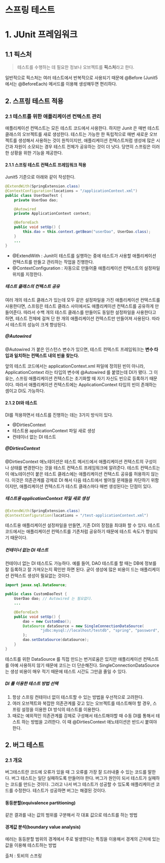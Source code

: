 # 스프링 테스트

# 1. JUnit 프레임워크

## 1.1 픽스처

> 테스트를 수행하는 데 필요한 정보나 오브젝트를 **픽스처**라고 한다.

일반적으로 픽스처는 여러 테스트에서 반복적으로 사용되기 때문에 @Before (Junit5 에서는 @BeforeEach)
메서드를 이용해 생성해두면 편리하다.

## 2. 스프링 테스트 적용

### 2.1 테스트를 위한 애플리케이션 컨텍스트 관리

애플리케이션 컨텍스트는 모든 테스트 코드에서 사용한다.
하지만 Junit 은 매번 테스트 클래스의 오브젝트를 새로 생성한다.
테스트는 가능한 한 독립적으로 매번 새로운 오브젝트를 생성해서 사용하는 것이 원칙이지만,
애플리케이션 컨텍스트처럼 생성에 많은 시간과 자원이 소모되는 경우 테스트 전체가 공유하는 것이 더 낫다.
당연히 스프링은 이러한 상황을 위한 기능을 제공한다.

#### 2.1.1 스프링 테스트 컨텍스트 프레임워크 적용

Junit5 기준으로 아래와 같이 작성한다.

```java
@ExtendWith(SpringExtension.class)
@ContextConfiguration(locations = "/applicationContext.xml")
public class UserDaoTest {
    private UserDao dao;

    @Autowired
    private ApplicationContext context;

    @BeforeEach
    public void setUp() {
        this.dao = this.context.getBean("userDao", UserDao.class);
    }
    ...
}
```

- @ExtendWith : Junit이 테스트를 실행하는 중에 테스트가 사용할 애플리케이션 컨텍스트를 만들고 관리하는 작업을 진행한다.
- @ContextConfiguration : 자동으로 만들어줄 애플리케이션 컨텍스트의 설정파일 위치를 지정한다.

##### 테스트 클래스의 컨텍스트 공유

여러 개의 테스트 클래스가 있는데 모두 같은 설정파일을 가진 애플리케이션 컨텍스트를 사용한다면,
스프링은 테스트 클래스 사이에서도 애플리케이션 컨텍스트를 공유하게 만들어준다.
따라서 수백 개의 테스트 클래스를 만들어도 동일한 설정파일을 사용한다고 하면,
테스트 전체에 걸쳐 단 한 개의 애플리케이션 컨텍스트만 만들어져 사용된다.
따라서 테스트의 성능이 크게 향상된다.

##### @Autowired

@Autowired 가 붙은 인스턴스 변수가 있으면, 테스트 컨텍스트 프레임워크는 **변수 타입과 일치하는
컨텍스트 내의 빈을 찾는다.**

앞의 테스트 코드에서는 applicationContext.xml 파일에 정의된 빈이 아니라,
ApplicationContext 라는 타입의 변수에 @Autowired 를 붙였는데 DI가 됐다.
그 이유는, 스프링 애플리케이션 컨텍스트는 초기화할 때 자기 자신도 빈으로 등록하기 때문이다.
따라서 애플리케이션 컨텍스트에는 ApplicationContext 타입의 빈이 존재하는 셈이고 DI도 가능하다.

#### 2.1.2 DI와 테스트

DI를 적용하면서 테스트를 진행하는 데는 3가지 방식이 있다.

- @DirtiesContext
- 테스트용 applicationContext 파일 새로 생성
- 컨테이너 없는 DI 테스트

##### @DirtiesContext

@DirtiesContext 애노테이션은 테스트 메서드에서 애플리케이션 컨텍스트의 구성이나 상태를 변경한다는 것을 테스트 컨텍스트 프레임워크에 알려준다.
테스트 컨텍스트는 이 애노테이션이 붙은 테스트 클레스에는 애플리케이션 컨텍스트 공유를 허용하지 않는다.
이것은 의존관계를 강제로 DI 해서 다음 테스트에서 벌어질 문제들을 차단하기 위함이지만,
애플리케이션 컨텍스트가 테스트 클래스마다 매번 생성된다는 단점이 있다.

##### 테스트용 applicationContext 파일 새로 생성

```java
@ExtendWith(SpringExtension.class)
@ContextConfiguration(locations = "/test-applicationContext.xml")
```

테스트용 애플리케이션 설정파일을 만들면, 기존 DI의 장점을 최대화 할 수 있다.
테스트 코드에서는 애플리케이션 컨텍스트를 기존처럼 공유하기 때문에 테스트 속도가 향상되기 때문이다.

##### 컨테이너 없는 DI 테스트

컨테이너 없는 DI 테스트도 가능하다.
예를 들어, DAO 테스트를 할 때는 DB에 정보를 잘 등록하고 잘 가져오는지 확인만 하면 된다.
굳이 생성에 많은 비용이 드는 애플리케이션 컨텍스트 생성이 필요없는 것이다.

```java
import javax.sql.DataSource;

public class CustomDaoTest {
    UserDao dao; // Autowired 는 필요없다.
    ...

    @BeforeEach
    public void setUp() {
        dao = new CustomDao();
        DataSource dataSource = new SingleConnectionDataSource(
                "jdbc:mysql://localhost/testdb", "spring", "password", true);
        );
        dao.setDataSource(dataSource);
    }
}
```

테스트를 위한 DataSource 를 직접 만드는 번거로움은 있지만 애플리케이션 컨텍스트를 아예 사용하지 않기 때문에 코드는 더 단순해진다.
SingleConnectionDataSource 는 생성 비용이 매우 적기 때문에 테스트 시간도 그만큼 줄일 수 있다.

##### DI 를 이용한 테스트 방법 선택

1. 항상 스프링 컨테이너 없이 테스트할 수 있는 방법을 우선적으로 고려한다.
2. 여러 오브젝트와 복잡한 의존관계를 갖고 있는 오브젝트를 테스트해야 할 경우, 스프링 설정을 이용한 DI 방식의 테스트를 이용한다.
3. 때로는 예외적인 의존관계를 강제로 구성해서 테스트해야할 때 수동 DI를 통해서 테스트 하는 방법을 고려한다.
   이 때 @DirtiesContext 애노테이션은 반드시 붙여야 한다.

## 2. 버그 테스트

### 2.1 개요

버그테스트란 코드에 오류가 있을 때 그 오류를 가장 잘 드러내줄 수 있는 코드를 말한다.
버그 테스트는 일단 실패하도록 만들어야 한다. 버그가 원인이 되서 테스트가 실패하는 코드를 만드는 것이다.
그러고 나서 버그 테스트가 성공할 수 있도록 애플리케이션 코드를 수정한다.
테스트가 성공하면 버그는 해결된 것이다.

#### 동등분할(equivalence partitioning)

같은 결과를 내는 값의 범위를 구분해서 각 대표 값으로 테스트를 하는 방법

#### 경계값 분석(boundary value analysis)

에러는 동등분할 범위의 경계에서 주로 발생한다는 특징을 이용해서 경계의 근처에 있는 값을 이용해 테스트하는 방법

출처 : 토비의 스프링